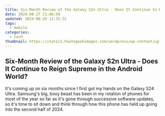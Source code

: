 ```yaml
---
title: Six-Month Review of the Galaxy S2n Ultra - Does It Continue to Reign Supreme in the Android World?
date: 2024-08-27 21:46:59
updated: 2024-08-29 12:31:31
tags:
  - mobile
categories:
  - tech
thumbnail: https://static1.howtogeekimages.com/wordpress/wp-content/uploads/2024/08/s24ultra-6months-tn.jpg
---
```


## Six-Month Review of the Galaxy S2n Ultra - Does It Continue to Reign Supreme in the Android World?

It's coming up on six months since I first got my hands on the Galaxy S24 Ultra. Samsung's big, boxy beast has been in my rotation of phones for most of the year so far as it's gone through successive software updates, so it's time to sit down and think through how this phone has held up going into the second half of 2024.

<ins class="adsbygoogle"
     style="display:block"
     data-ad-format="autorelaxed"
     data-ad-client="ca-pub-7571918770474297"
     data-ad-slot="1223367746"></ins>



<ins class="adsbygoogle"
     style="display:block"
     data-ad-client="ca-pub-7571918770474297"
     data-ad-slot="8358498916"
     data-ad-format="auto"
     data-full-width-responsive="true"></ins>
